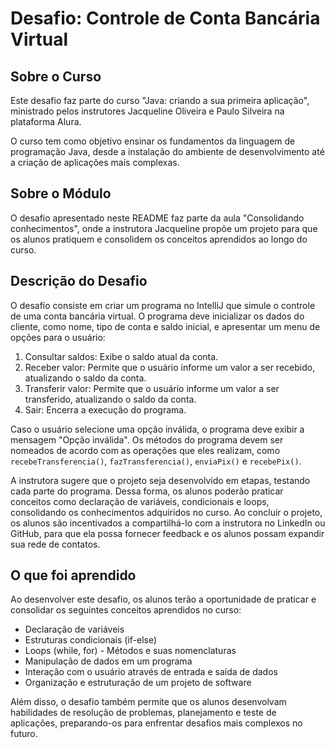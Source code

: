 # Desafio: Controle de Conta Bancária Virtual

## Sobre o Curso 
Este desafio faz parte do curso "Java: criando a sua primeira aplicação", ministrado pelos instrutores Jacqueline Oliveira e Paulo Silveira na plataforma Alura. 

O curso tem como objetivo ensinar os fundamentos da linguagem de programação Java, desde a instalação do ambiente de desenvolvimento até a criação de aplicações mais complexas. 

## Sobre o Módulo 

O desafio apresentado neste README faz parte da aula "Consolidando conhecimentos", onde a instrutora Jacqueline propõe um projeto para que os alunos pratiquem e consolidem os conceitos aprendidos ao longo do curso. 

## Descrição do Desafio 

O desafio consiste em criar um programa no IntelliJ que simule o controle de uma conta bancária virtual. O programa deve inicializar os dados do cliente, como nome, tipo de conta e saldo inicial, e apresentar um menu de opções para o usuário: 
1. Consultar saldos: Exibe o saldo atual da conta.
2. Receber valor: Permite que o usuário informe um valor a ser recebido, atualizando o saldo da conta. 
3. Transferir valor: Permite que o usuário informe um valor a ser transferido, atualizando o saldo da conta. 
4. Sair: Encerra a execução do programa.

Caso o usuário selecione uma opção inválida, o programa deve exibir a mensagem "Opção inválida". Os métodos do programa devem ser nomeados de acordo com as operações que eles realizam, como `recebeTransferencia()`, `fazTransferencia()`, `enviaPix()` e `recebePix()`. 

A instrutora sugere que o projeto seja desenvolvido em etapas, testando cada parte do programa. Dessa forma, os alunos poderão praticar conceitos como declaração de variáveis, condicionais e loops, consolidando os conhecimentos adquiridos no curso. Ao concluir o projeto, os alunos são incentivados a compartilhá-lo com a instrutora no LinkedIn ou GitHub, para que ela possa fornecer feedback e os alunos possam expandir sua rede de contatos. 

## O que foi aprendido

Ao desenvolver este desafio, os alunos terão a oportunidade de praticar e consolidar os seguintes conceitos aprendidos no curso: 
- Declaração de variáveis 
- Estruturas condicionais (if-else) 
- Loops (while, for) - Métodos e suas nomenclaturas 
- Manipulação de dados em um programa 
- Interação com o usuário através de entrada e saída de dados 
- Organização e estruturação de um projeto de software 

Além disso, o desafio também permite que os alunos desenvolvam habilidades de resolução de problemas, planejamento e teste de aplicações, preparando-os para enfrentar desafios mais complexos no futuro.
